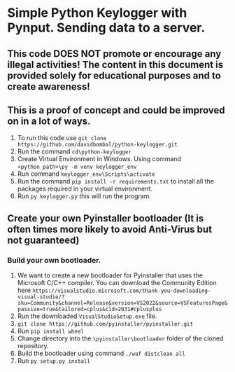 # Simple Python Keylogger with Pynput. Sending data to a server.
## This code DOES NOT promote or encourage any illegal activities! The content in this document is provided solely for educational purposes and to create awareness!

## This is a proof of concept and could be improved on in a lot of ways.

1. To run this code use `git clone https://github.com/davidbombal/python-keylogger.git`
2. Run the command `cd\python-keylogger`
3. Create Virtual Environment in Windows. Using command `<python_path>\py -m venv keylogger_env`
4. Run command `keylogger_env\Scripts\activate`
5. Run the command `pip install -r requirements.txt` to install all the packages required in your virtual environment.
6. Run `py keylogger.py` this will run the program.

## Create your own Pyinstaller bootloader (It is often times more likely to avoid Anti-Virus but not guaranteed)
### Build your own bootloader.

1. We want to create a new bootloader for Pyinstaller that uses the Microsoft C/C++ compiler. You can download the Community Edition
here `https://visualstudio.microsoft.com/thank-you-downloading-visual-studio/?sku=Community&channel=Release&version=VS2022&source=VSFeaturesPage&passive=true&tailored=cplus&cid=2031#cplusplus`
2. Run the downloaded `VisualStudioSetup.exe` file.
3. `git clone https://github.com/pyinstaller/pyinstaller.git`
4. Run `pip install wheel`
5. Change directory into the `\pyinstaller\bootloader` folder of the cloned repository.
6. Build the bootloader using command `./waf distclean all`
7. Run `py setup.py install`
